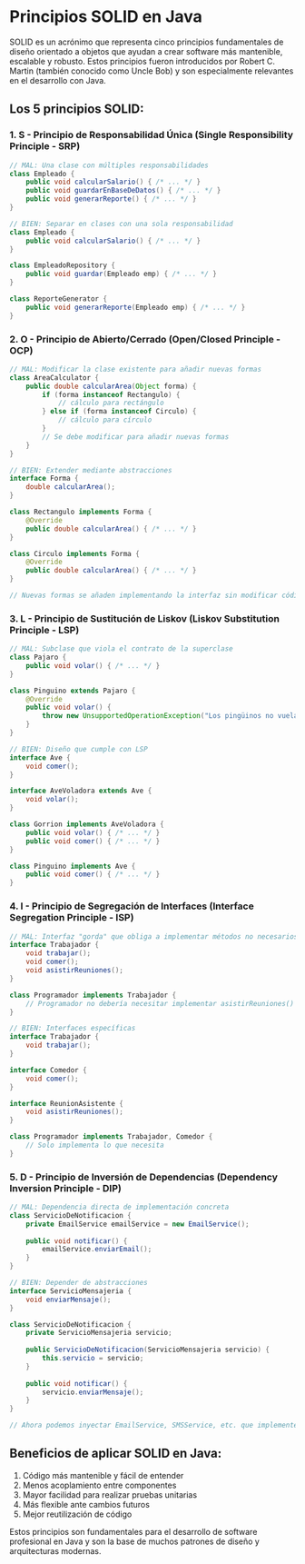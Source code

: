 # Principios SOLID en Java

SOLID es un acrónimo que representa cinco principios fundamentales de diseño orientado a objetos que ayudan a crear software más mantenible, escalable y robusto. Estos principios fueron introducidos por Robert C. Martin (también conocido como Uncle Bob) y son especialmente relevantes en el desarrollo con Java.

## Los 5 principios SOLID:

### 1. **S - Principio de Responsabilidad Única (Single Responsibility Principle - SRP)**
```java
// MAL: Una clase con múltiples responsabilidades
class Empleado {
    public void calcularSalario() { /* ... */ }
    public void guardarEnBaseDeDatos() { /* ... */ }
    public void generarReporte() { /* ... */ }
}

// BIEN: Separar en clases con una sola responsabilidad
class Empleado {
    public void calcularSalario() { /* ... */ }
}

class EmpleadoRepository {
    public void guardar(Empleado emp) { /* ... */ }
}

class ReporteGenerator {
    public void generarReporte(Empleado emp) { /* ... */ }
}
```

### 2. **O - Principio de Abierto/Cerrado (Open/Closed Principle - OCP)**
```java
// MAL: Modificar la clase existente para añadir nuevas formas
class AreaCalculator {
    public double calcularArea(Object forma) {
        if (forma instanceof Rectangulo) {
            // cálculo para rectángulo
        } else if (forma instanceof Circulo) {
            // cálculo para círculo
        }
        // Se debe modificar para añadir nuevas formas
    }
}

// BIEN: Extender mediante abstracciones
interface Forma {
    double calcularArea();
}

class Rectangulo implements Forma {
    @Override
    public double calcularArea() { /* ... */ }
}

class Circulo implements Forma {
    @Override
    public double calcularArea() { /* ... */ }
}

// Nuevas formas se añaden implementando la interfaz sin modificar código existente
```

### 3. **L - Principio de Sustitución de Liskov (Liskov Substitution Principle - LSP)**
```java
// MAL: Subclase que viola el contrato de la superclase
class Pajaro {
    public void volar() { /* ... */ }
}

class Pinguino extends Pajaro {
    @Override
    public void volar() {
        throw new UnsupportedOperationException("Los pingüinos no vuelan");
    }
}

// BIEN: Diseño que cumple con LSP
interface Ave {
    void comer();
}

interface AveVoladora extends Ave {
    void volar();
}

class Gorrion implements AveVoladora {
    public void volar() { /* ... */ }
    public void comer() { /* ... */ }
}

class Pinguino implements Ave {
    public void comer() { /* ... */ }
}
```

### 4. **I - Principio de Segregación de Interfaces (Interface Segregation Principle - ISP)**
```java
// MAL: Interfaz "gorda" que obliga a implementar métodos no necesarios
interface Trabajador {
    void trabajar();
    void comer();
    void asistirReuniones();
}

class Programador implements Trabajador {
    // Programador no debería necesitar implementar asistirReuniones()
}

// BIEN: Interfaces específicas
interface Trabajador {
    void trabajar();
}

interface Comedor {
    void comer();
}

interface ReunionAsistente {
    void asistirReuniones();
}

class Programador implements Trabajador, Comedor {
    // Solo implementa lo que necesita
}
```

### 5. **D - Principio de Inversión de Dependencias (Dependency Inversion Principle - DIP)**
```java
// MAL: Dependencia directa de implementación concreta
class ServicioDeNotificacion {
    private EmailService emailService = new EmailService();
    
    public void notificar() {
        emailService.enviarEmail();
    }
}

// BIEN: Depender de abstracciones
interface ServicioMensajeria {
    void enviarMensaje();
}

class ServicioDeNotificacion {
    private ServicioMensajeria servicio;
    
    public ServicioDeNotificacion(ServicioMensajeria servicio) {
        this.servicio = servicio;
    }
    
    public void notificar() {
        servicio.enviarMensaje();
    }
}

// Ahora podemos inyectar EmailService, SMSService, etc. que implementen la interfaz
```

## Beneficios de aplicar SOLID en Java:

1. Código más mantenible y fácil de entender
2. Menos acoplamiento entre componentes
3. Mayor facilidad para realizar pruebas unitarias
4. Más flexible ante cambios futuros
5. Mejor reutilización de código

Estos principios son fundamentales para el desarrollo de software profesional en Java y son la base de muchos patrones de diseño y arquitecturas modernas.
